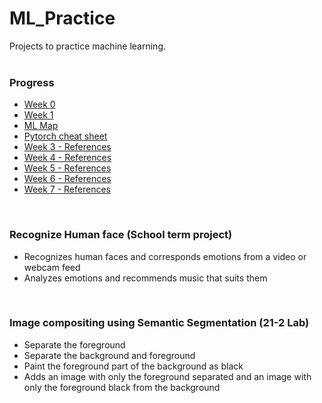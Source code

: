 # ML_Practice
Projects to practice machine learning.
<br>
<br>
### Progress
- [Week 0](https://github.com/iamdami/ML_Practice/blob/main/Process/week0.md)
- [Week 1](https://github.com/iamdami/ML_Practice/blob/main/Process/week1.md)
- [ML Map](https://github.com/iamdami/ML_Practice/blob/main/Process/mlMap.md)
- [Pytorch cheat sheet](https://github.com/iamdami/ML_Practice/blob/main/Images/pytorch-cheat.jpg)
- [Week 3 - References](https://github.com/iamdami/ML_Practice/blob/main/Process/week3_References.md)
- [Week 4 - References](https://github.com/iamdami/ML_Practice/blob/main/Process/week4_References.md)
- [Week 5 - References](https://github.com/iamdami/ML_Practice/blob/main/Process/week5_References.md)
- [Week 6 - References](https://github.com/iamdami/ML_Practice/blob/main/Process/week6_References.md)
- [Week 7 - References](https://github.com/iamdami/ML_Practice/blob/main/Process/week7_References.md)
<br>

### Recognize Human face (School term project)
-  Recognizes human faces and corresponds emotions from a video or webcam feed
-  Analyzes emotions and recommends music that suits them
<br>

### Image compositing using Semantic Segmentation (21-2 Lab)
- Separate the foreground
- Separate the background and foreground
- Paint the foreground part of the background as black
- Adds an image with only the foreground separated and an image with only the foreground black from the background
<br>
